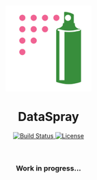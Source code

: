 <p align="center">
  <a href="https://dataspray.io/" rel="noopener" target="_blank">
    <img width="200" src="./dataspray-resources/src/main/resources/logo-master.svg" alt="Logo">
  </a>
</p>
<h1 align="center">DataSpray</h1>
<div align="center">
  <a href="https://github.com/datasprayio/dataspray">
    <img alt="Build Status" src="https://img.shields.io/badge/useful-false-red?style=for-the-badge">
  </a>
  <a href="https://github.com/datasprayio/dataspray/blob/master/LICENSE">
    <img alt="License" src="https://img.shields.io/github/license/datasprayio/dataspray?style=for-the-badge">
  </a>
</div>
<br />
<br />
<h3 align="center">Work in progress...</h3>
